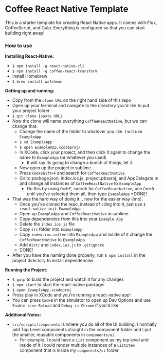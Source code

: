 # Coffee React Native Template

This is a starter template for creating React Native apps. It comes with Flux, CoffeeScript, and Gulp. Everything is configured so that you can start building right away!

### How to use

**Installing React-Native:**

* `$ npm install -g react-native-cli`
* `$ npm install -g coffee-react-transform`
*  Install Homebrew
* `$ brew install watchman`

**Getting up and running:**

* Copy from the `clone URL` on the right hand side of this repo
* Open up your terminal and navigate to the directory you'd like to put your project folder
* `$ git clone {paste URL}`
* Now the clone will name everything `CoffeeReactNative`, but we can change that.
	* Change the name of the folder to whatever you like. I will use `ExampleApp`
	* `$ cd ExampleApp`
	* `$ open ExampleApp.xcodeproj/`
	* In XCode, click your project, and then click it again to change the name to `ExampleApp` (or whatever you used)
		* It will say its going to change a bunch of things, let it.
	* Now open up the project in sublime.
	* Press `Cmd+Shift+F` and search for `CoffeeReactNative`
	* Go to package.json, index.ios.js, project.pbxproj, and AppDelegate.m and change all instances of `CoffeeReactNative` to `ExampleApp`
		* Do this by using `Cmd+F`, search for `CoffeeReactNative`, use `Cmd+D` until you've selected them all, then type `ExampleApp`
	*DONE!
* That was the hard way of doing it... now for the easier way (imo).
	* Once you've cloned the repo, instead of `cd`ing into it, just use `$ react-native init ExampleApp`
	* Open up `ExampleApp` and `CoffeeReactNative` in sublime.
	* Copy dependencies from this into your `Example App`
	* Delete the `index.ios.js` file
	* Copy `src` folder into `ExampleApp`
	* Copy `index.ios.coffee` into `ExampleApp` and inside of it change the `CoffeeReactNative` to `ExampleApp`
	* Add `dist/` and `index.ios.js` to `.gitignore`
	* DONE!
* After you have the naming done properly, run `$ npm install` in the project directory to install dependencies

**Running the Project:**

* `$ gulp` to build the project and watch it for any changes
* `$ npm start` to start the react-native packager
* `$ open ExampleApp.xcodeproj`
* Press play in XCode and you're running a react-native app!
* You can press `Cmd+D` in the simulator to open up Dev Options and use `Enable Live Reload` and `Debug in Chrome` if you'd like

**Additional Notes:**

* `src/scripts/components` is where you do all of the UI building. I normally add Top Level components straight in the component folder and I put the smaller, reusable components in `components/ui`.
	* For example, I could have a `List` component as my top level and inside of it I could render multiple instances of a `ListItem` component that is inside my `components/ui` folder
